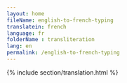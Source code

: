 ```yaml
--- 
layout: home 
fileName: english-to-french-typing
translatein: french
language: fr
folderName : transliteration
lang: en
permalink: /english-to-french-typing
---
```

{% include section/translation.html %}
